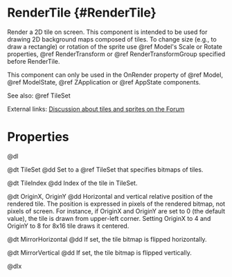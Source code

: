 # RenderTile {#RenderTile}

Render a 2D tile on screen. This component is intended to be used for drawing 2D background maps composed of tiles. To change size (e.g., to draw a rectangle) or rotation of the sprite use @ref Model's Scale or Rotate properties, @ref RenderTransform or @ref RenderTransformGroup specified before RenderTile.

This component can only be used in the OnRender property of @ref Model, @ref ModelState, @ref ZApplication or @ref AppState components.

See also: @ref TileSet

External links: [Discussion about tiles and sprites on the Forum](http://www.emix8.org/forum/viewtopic.php?f=1&t=1159)

# Properties

@dl

@dt TileSet
@dd Set to a @ref TileSet that specifies bitmaps of tiles.

@dt TileIndex
@dd Index of the tile in TileSet.

@dt OriginX, OriginY
@dd Horizontal and vertical relative position of the rendered tile. The position is expressed in pixels of the rendered bitmap, not pixels of screen. For instance, if OriginX and OriginY are set to 0 (the default value), the tile is drawn from upper-left corner. Setting OriginX to 4 and OriginY to 8 for 8x16 tile draws it centered. 

@dt MirrorHorizontal
@dd If set, the tile bitmap is flipped horizontally.

@dt MirrorVertical
@dd If set, the tile bitmap is flipped vertically.

@dlx
